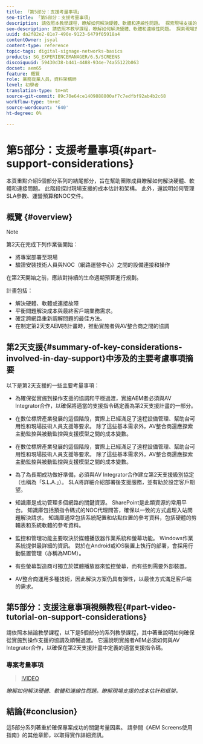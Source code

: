 ```yaml
---
title: 「第5部分：支援考量事項」
seo-title: 「第5部分：支援考量事項」
description: 請依照本教學課程，瞭解如何解決硬體、軟體和連線性問題。 探索現場支援的成本估計和框架。 此外，還瞭解如何管理SLA參數、營運預算和NOC交件。
seo-description: 請依照本教學課程，瞭解如何解決硬體、軟體和連線性問題。 探索現場支援的成本估計和框架。 此外，還瞭解如何管理SLA參數、營運預算和NOC交件。
uuid: da2f82e2-81e7-490e-9123-6479f05918a4
contentOwner: jsyal
content-type: reference
topic-tags: digital-signage-networks-basics
products: SG_EXPERIENCEMANAGER/6.5/SCREENS
discoiquuid: 59430d38-b441-4488-934e-74a55122b063
docset: aem65
feature: 概覽
role: 業務從業人員，資料架構師
level: 初學者
translation-type: tm+mt
source-git-commit: 89c70e64ce1409888800af7c7edfbf92ab4b2c68
workflow-type: tm+mt
source-wordcount: '640'
ht-degree: 0%

---
```



# 第5部分：支援考量事項{#part-support-considerations}

本頁重點介紹5個部分系列的結尾部分，旨在幫助團隊成員瞭解如何解決硬體、軟體和連接問題。 此階段探討現場支援的成本估計和架構。 此外，還說明如何管理SLA參數、運營預算和NOC交件。

## 概覽 {#overview}

>[!NOTE]
>
>第2天在完成下列作業後開始：
>
>* 將專案部署至現場
>* 驗證安裝技術人員與NOC（網路運營中心）之間的設備連接和操作

>
>
在第2天開始之前，應該對持續的生命週期預算進行規劃。

計畫包括：

* 解決硬體、軟體或連接故障
* 平衡問題解決成本與最終客戶端業務需求。
* 確定跨網路重新調解問題的最佳方法。
* 在制定第2天支AEM持計畫時，推動實施者與AV整合商之間的協調

## 第2天支援{#summary-of-key-considerations-involved-in-day-support}中涉及的主要考慮事項摘要

以下是第2天支援的一些主要考量事項：

* 為確保從實施到操作支援的協調和平穩過渡，實施AEM者必須與AV Integrator合作，以確保將適當的支援指令碼定義為第2天支援計畫的一部分。
* 在數位標牌產業發展的這個階段，實際上已經滿足了遠程設備管理、幫助台可用性和現場技術人員支援等要求。 除了這些基本需求外，AV整合商還應探索主動監控與被動監控與支援模型之間的成本變數。

* 在數位標牌產業發展的這個階段，實際上已經滿足了遠程設備管理、幫助台可用性和現場技術人員支援等要求。 除了這些基本需求外，AV整合商還應探索主動監控與被動監控與支援模型之間的成本變數。
* 為了為長期成功做好準備，必須與AV Integrator合作建立第2天支援級別協定（也稱為「S.L.A.」）。 SLA將詳細介紹部署後支援服務，並有助於設定客戶期望。
* 知識庫是成功管理多個網路的關鍵資源。 SharePoint是此類資源的常用平台。 知識庫包括預指令碼式的NOC代理問答，確保以一致的方式處理入站問題解決請求。 知識庫通常包括系統配置和站點位置的參考資料，包括硬體的剪輯表和系統軟體的參考資料。
* 監控和管理功能主要取決於媒體播放器作業系統和螢幕功能。 Windows作業系統提供最詳細的資訊。 對於在Android或iOS裝置上執行的部署，會採用行動裝置管理（亦稱為MDM）。
* 有些螢幕製造商可獨立於媒體播放器來監控螢幕，而有些則需要外部裝置。
* AV整合商運用多種技術，因此解決方案仍具有彈性，以最佳方式滿足客戶端的需求。

## 第5部分：支援注意事項視頻教程{#part-video-tutorial-on-support-considerations}

請依照本結論教學課程，以下是5個部分的系列教學課程，其中著重說明如何確保從實施到操作支援的協調及順暢過渡。 它還說明實施者AEM必須如何與AV Integrator合作，以確保在第2天支援計畫中定義的適當支援指令碼。

### 專案考量事項

>[!VIDEO](https://video.tv.adobe.com/v/28383)

*瞭解如何解決硬體、軟體和連線性問題。瞭解現場支援的成本估計和框架。*

## 結論{#conclusion}

這5部分系列著重於確保專案成功的關鍵考量因素。 請參閱《AEM Screens使用指南》的其他章節，以取得實作詳細資訊。

